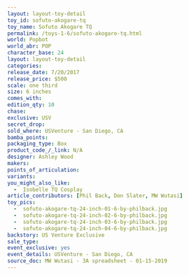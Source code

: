 ```yaml
---
layout: layout-toy-detail 
toy_id: sofuto-akogare-tq
toy_name: Sofuto Akogare TQ
permalink: /toys-1-6/sofuto-akogare-tq.html
world: Popbot
world_abr: POP
character_base: 24
layout: layout-toy-detail
categories: 
release_date: 7/20/2017
release_price: $500 
scale: one third
size: 6 inches
comes_with: 
edition_qty: 10
chase: 
exclusive: USV
secret_drop: 
sold_where: USVenture - San Diego, CA
bamba_points: 
packaging_type: Box
product_code_/_link: N/A
designer: Ashley Wood
makers: 
points_of_articulation: 
variants: 
you_might_also_like: 
  -  Isobelle TQ Cosplay
article_contributors: [Phil Back, Don Slater, MW Wutasi]
toy_pics: 
  -  sofuto-akogare-tq-24-inch-01-6-by-philback.jpg
  -  sofuto-akogare-tq-24-inch-02-6-by-philback.jpg
  -  sofuto-akogare-tq-24-inch-03-6-by-philback.jpg
  -  sofuto-akogare-tq-24-inch-04-6-by-philback.jpg
backstory: US Venture Exclusive
sale_type: 
event_exclusive: yes
event_details: USVenture - San Diego, CA
source_doc: MW Wutasi - 3A spreadsheet - 01-15-2019
---
```


